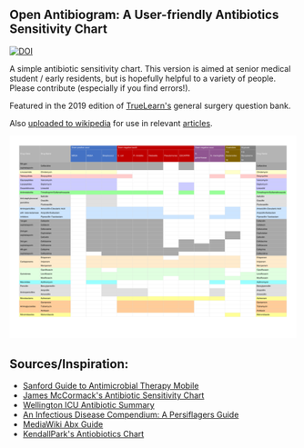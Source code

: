 ## Open Antibiogram: A User-friendly Antibiotics Sensitivity Chart
[![DOI](https://zenodo.org/badge/DOI/10.5281/zenodo.10842457.svg)](https://doi.org/10.5281/zenodo.10842457)

A simple antibiotic sensitivity chart. This version is aimed at senior medical student / early residents, but is hopefully helpful to a variety of people. Please contribute (especially if you find errors!).

Featured in the 2019 edition of [TrueLearn's](http://truelearn.com) general surgery question bank.

Also [uploaded to wikipedia](https://commons.wikimedia.org/wiki/File:Antibiotics_coverage_diagram.jpg) for use in relevant [articles](https://en.wikipedia.org/wiki/Broad-spectrum_antibiotic).

![antibiotic sensitivity chart](/docs/assets/antibiogram.png)

## Sources/Inspiration:
- [Sanford Guide to Antimicrobial Therapy Mobile](http://sanfordguide.com/)
- [James McCormack's Antibiotic Sensitivity Chart](http://therapeuticseducation.org/sites/therapeuticseducation.org/files/Antibiotic_Sensitivity_December_2015.pdf)
- [Wellington ICU Antibiotic Summary](http://wellingtonicu.com/Drug/PDF/Wellington%20ICU%20Antibiotic%20Summary.pdf)
- [An Infectious Disease Compendium: A Persiflagers Guide](http://pusware.com/testpus/index.html)
- [MediaWiki Abx Guide](http://mediwikis.com/wiki/index.php/Causative_Organisms_and_Antibiotics_Guide)
- [KendallPark's Antiobiotics Chart](https://www.reddit.com/r/medicalschool/comments/6lb7ae/antibiotics_sensitivity_chart_in_spreadsheet/)

